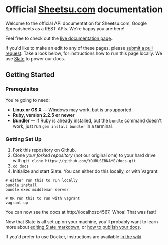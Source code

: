 # Official [Sheetsu.com](https://sheetsu.com) documentation

Welcome to the official API documentation for Sheetsu.com, Google Spreadsheets as a REST APIs. We're happy you are here!

Feel free to check out the [live documentation page](https://docs.sheetsu.com).

If you'd like to make an edit to any of these pages, please [submit a pull request](https://github.com/sheetsu/docs/pulls). Take a look below, for instructions how to run this page locally. We use [Slate](https://lord.github.io/slate/) to power our docs.

Getting Started
------------------------------

### Prerequisites

You're going to need:

 - **Linux or OS X** — Windows may work, but is unsupported.
 - **Ruby, version 2.2.5 or newer**
 - **Bundler** — If Ruby is already installed, but the `bundle` command doesn't work, just run `gem install bundler` in a terminal.

### Getting Set Up

1. Fork this repository on Github.
2. Clone *your forked repository* (not our original one) to your hard drive with `git clone https://github.com/YOURUSERNAME/docs.git`
3. `cd docs`
4. Initialize and start Slate. You can either do this locally, or with Vagrant:

```shell
# either run this to run locally
bundle install
bundle exec middleman server

# OR run this to run with vagrant
vagrant up
```

You can now see the docs at http://localhost:4567. Whoa! That was fast!

Now that Slate is all set up on your machine, you'll probably want to learn more about [editing Slate markdown](https://github.com/lord/slate/wiki/Markdown-Syntax), or [how to publish your docs](https://github.com/lord/slate/wiki/Deploying-Slate).

If you'd prefer to use Docker, instructions are available [in the wiki](https://github.com/lord/slate/wiki/Docker).
